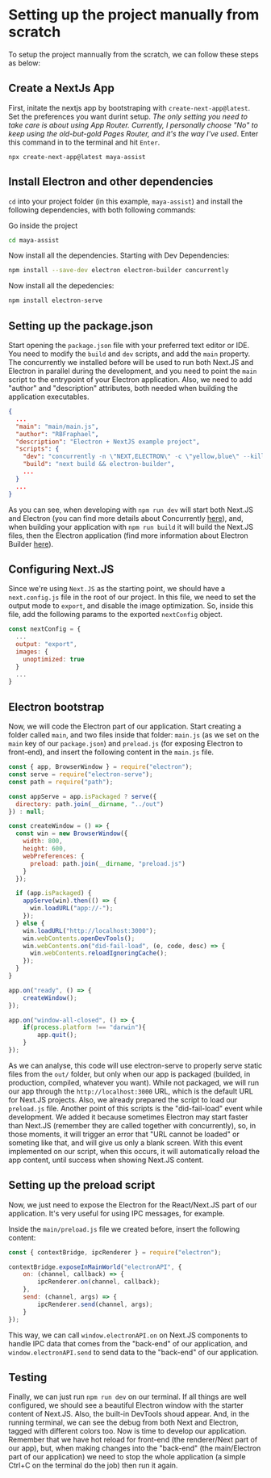 # Setting up the project manually from scratch

To setup the project mannually from the scratch, we can follow these steps as below:

## Create a NextJs App

First, initate the nextjs app by bootstraping with `create-next-app@latest`.  Set the preferences you want durint setup. _The only setting you need to take care is about using App Router. Currently, I personally choose "No" to keep using the old-but-gold Pages Router, and it's the way I've used_. Enter this command in to the terminal and hit `Enter`.

```node
npx create-next-app@latest maya-assist
```

## Install Electron and other dependencies

`cd` into your project folder (in this example, `maya-assist`) and install the following dependencies, with both following commands:

Go inside the project

```bash
cd maya-assist
```

Now install all the dependencies. Starting with Dev Dependencies:

```bash
npm install --save-dev electron electron-builder concurrently
```

Now install all the depedencies:

```bash
npm install electron-serve
```

## Setting up the package.json

Start opening the `package.json` file with your preferred text editor or IDE. You need to modify the `build` and `dev` scripts, and add the `main` property. The concurrently we installed before will be used to run both Next.JS and Electron in parallel during the development, and you need to point the `main` script to the entrypoint of your Electron application. Also, we need to add "author" and "description" attributes, both needed when building the application executables.

```json
{
  ...
  "main": "main/main.js",
  "author": "RBFraphael",
  "description": "Electron + NextJS example project",
  "scripts": {
    "dev": "concurrently -n \"NEXT,ELECTRON\" -c \"yellow,blue\" --kill-others \"next dev\" \"electron .\"",
    "build": "next build && electron-builder",
    ...
  }
  ...
}
```

As you can see, when developing with `npm run dev` will start both Next.JS and Electron (you can find more details about Concurrently [here](https://www.npmjs.com/package/concurrently)), and, when building your application with `npm run build` it will build the Next.JS files, then the Electron application (find more information about Electron Builder [here](https://www.electron.build/)).

## Configuring Next.JS

Since we're using `Next.JS` as the starting point, we should have a `next.config.js` file in the root of our project. In this file, we need to set the output mode to `export`, and disable the image optimization. So, inside this file, add the following params to the exported `nextConfig` object.

```js
const nextConfig = {
  ...
  output: "export",
  images: {
    unoptimized: true
  }
  ...
}
```

## Electron bootstrap

Now, we will code the Electron part of our application. Start creating a folder called `main`, and two files inside that folder: `main.js` (as we set on the `main` key of our `package.json`) and `preload.js` (for exposing Electron to front-end), and insert the following content in the `main.js` file.

```js
const { app, BrowserWindow } = require("electron");
const serve = require("electron-serve");
const path = require("path");

const appServe = app.isPackaged ? serve({
  directory: path.join(__dirname, "../out")
}) : null;

const createWindow = () => {
  const win = new BrowserWindow({
    width: 800,
    height: 600,
    webPreferences: {
      preload: path.join(__dirname, "preload.js")
    }
  });

  if (app.isPackaged) {
    appServe(win).then(() => {
      win.loadURL("app://-");
    });
  } else {
    win.loadURL("http://localhost:3000");
    win.webContents.openDevTools();
    win.webContents.on("did-fail-load", (e, code, desc) => {
      win.webContents.reloadIgnoringCache();
    });
  }
}

app.on("ready", () => {
    createWindow();
});

app.on("window-all-closed", () => {
    if(process.platform !== "darwin"){
        app.quit();
    }
});
```

As we can analyse, this code will use electron-serve to properly serve static files from the `out/` folder, but only when our app is packaged (builded, in production, compiled, whatever you want). While not packaged, we will run our app through the `http://localhost:3000` URL, which is the default URL for Next.JS projects. Also, we already prepared the script to load our `preload.js` file. Another point of this scripts is the "did-fail-load" event while development. We added it because sometimes Electron may start faster than Next.JS (remember they are called together with concurrently), so, in those moments, it will trigger an error that "URL cannot be loaded" or someting like that, and will give us only a blank screen. With this event implemented on our script, when this occurs, it will automatically reload the app content, until success when showing Next.JS content.

## Setting up the preload script

Now, we just need to expose the Electron for the React/Next.JS part of our application. It's very useful for using IPC messages, for example.

Inside the `main/preload.js` file we created before, insert the following content:

```js
const { contextBridge, ipcRenderer } = require("electron");

contextBridge.exposeInMainWorld("electronAPI", {
    on: (channel, callback) => {
        ipcRenderer.on(channel, callback);
    },
    send: (channel, args) => {
        ipcRenderer.send(channel, args);
    }
});
```

This way, we can call `window.electronAPI.on` on Next.JS components to handle IPC data that comes from the "back-end" of our application, and `window.electronAPI.send` to send data to the "back-end" of our application.

## Testing

Finally, we can just run `npm run dev` on our terminal. If all things are well configured, we should see a beautiful Electron window with the starter content of Next.JS. Also, the built-in DevTools shoud appear. And, in the running terminal, we can see the debug from both Next and Electron, tagged with different colors too. Now is time to develop our application. Remember that we have hot reload for front-end (the renderer/Next part of our app), but, when making changes into the "back-end" (the main/Electron part of our application) we need to stop the whole application (a simple Ctrl+C on the terminal do the job) then run it again.
